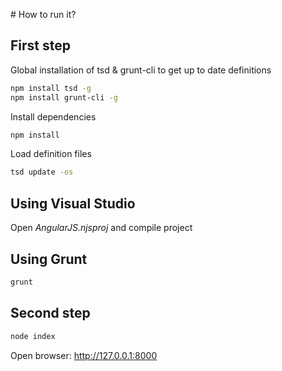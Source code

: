 # How to run it?

## First step

Global installation of tsd & grunt-cli to get up to date definitions

``` bash
npm install tsd -g
npm install grunt-cli -g
```

Install dependencies

``` bash
npm install
```

Load definition files

``` bash
tsd update -os
```

## Using Visual Studio

Open _AngularJS.njsproj_ and compile project

## Using Grunt

``` bash
grunt
```

## Second step

``` bash
node index
```

Open browser: <http://127.0.0.1:8000>